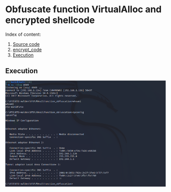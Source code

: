 # Obfuscate function VirtualAlloc and encrypted shellcode

Index of content:
  1. [Source code](obfuscate_encrypted.cpp)
  2. [encrypt_code](xorencryption2.py)
  3. [Execution](#execution)

## Execution

![obfuscate_encrypted](obfuscate_encrypted.png)

